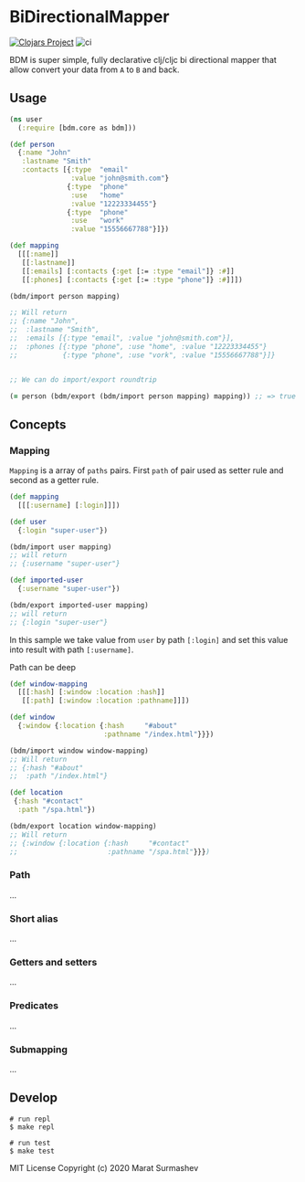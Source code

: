 # BiDirectionalMapper

[![Clojars Project](https://img.shields.io/clojars/v/bdm.svg)](https://clojars.org/bdm)
![ci](https://github.com/aitem/bdm/workflows/CI/badge.svg)


BDM is super simple, fully declarative clj/cljc bi directional mapper that allow convert your data from `A` to `B` and back.

## Usage

``` clj
(ns user
  (:require [bdm.core as bdm]))

(def person
  {:name "John"
   :lastname "Smith"
   :contacts [{:type  "email"
               :value "john@smith.com"}
              {:type  "phone"
			   :use   "home"
               :value "12223334455"}
			  {:type  "phone"
			   :use   "work"
			   :value "15556667788"}]})

(def mapping
  [[[:name]]
   [[:lastname]]
   [[:emails] [:contacts {:get [:= :type "email"]} :#]]
   [[:phones] [:contacts {:get [:= :type "phone"]} :#]]])

(bdm/import person mapping)

;; Will return
;; {:name "John",
;;  :lastname "Smith",
;;  :emails [{:type "email", :value "john@smith.com"}],
;;  :phones [{:type "phone", :use "home", :value "12223334455"}
;;           {:type "phone", :use "vork", :value "15556667788"}]}


;; We can do import/export roundtrip

(= person (bdm/export (bdm/import person mapping) mapping)) ;; => true

```

## Concepts

### Mapping

`Mapping` is a array of `paths` pairs. First `path` of pair used as setter rule and second as a getter rule.

``` clj
(def mapping
  [[[:username] [:login]]])

(def user
  {:login "super-user"})

(bdm/import user mapping)
;; will return
;; {:username "super-user"}

(def imported-user
  {:username "super-user"})

(bdm/export imported-user mapping)
;; will return
;; {:login "super-user"}
```

In this sample we take value from `user` by path `[:login]` and set this value into result with path `[:username]`.

Path can be deep

``` clj
(def window-mapping
  [[[:hash] [:window :location :hash]]
   [[:path] [:window :location :pathname]]])

(def window
  {:window {:location {:hash     "#about"
                       :pathname "/index.html"}}})

(bdm/import window window-mapping)
;; Will return
;; {:hash "#about"
;;  :path "/index.html"}

(def location
 {:hash "#contact"
  :path "/spa.html"})

(bdm/export location window-mapping)
;; Will return
;; {:window {:location {:hash     "#contact"
;;                      :pathname "/spa.html"}}})
```



### Path
...

### Short alias
...

### Getters and setters
...

### Predicates
...

### Submapping
...



## Develop

```
# run repl
$ make repl

# run test
$ make test
```



MIT License Copyright (c) 2020 Marat Surmashev
